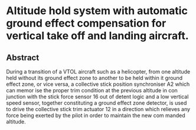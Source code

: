 # Altitude hold system with automatic ground effect compensation for vertical take off and landing aircraft.

## Abstract
During a transition of a VTOL aircraft such as a helicopter, from one altitude held without its ground effect zone to another to be held within it ground effect zone, or vice versa, a collective stick position synchroniser A2 which can memor ise the proper trim condition at the previous altitude in con junction with the stick force sensor 16 out of detent logic and a low vertical speed sensor, together constituting a ground effect zone detector, is used to drive the collective stick trim actuator 12 in a direction which relieves any force being exerted by the pilot in order to maintain the new com manded altitude.